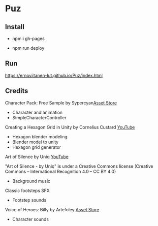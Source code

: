 # Puz

## Install

* npm i gh-pages

* npm run deploy

## Run

https://ernoviitanen-lut.github.io/Puz/index.html

## Credits

Character Pack: Free Sample by Sypercyan[Asset Store](https://assetstore.unity.com/packages/3d/characters/humanoids/character-pack-free-sample-79870)

* Character and animation
* SimpleCharacterController

Creating a Hexagon Grid in Unity by Cornelius Custard [YouTube](https://youtu.be/konL0iB5gPI)

* Hexagon blender modeling
* Blender model to unity
* Hexagon grid generator

Art of Silence by Uniq [YouTube](https://youtu.be/3V-pYCGx0C4)

"Art of Silence - by Uniq" is under a Creative Commons license (Creative Commons – International Recognition 4.0 – CC BY 4.0)

* Background music

Classic footsteps SFX

* Footstep sounds

Voice of Heroes: Billy by Artefoley [Asset Store](https://assetstore.unity.com/packages/audio/sound-fx/foley/voice-of-heroes-billy-60441)

* Character sounds
